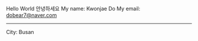Hello World
안녕하세요
My name: Kwonjae Do
My email: dobear7@naver.com
_____________________________________
City: Busan